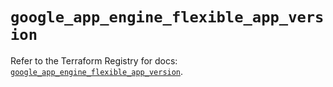 # `google_app_engine_flexible_app_version`

Refer to the Terraform Registry for docs: [`google_app_engine_flexible_app_version`](https://registry.terraform.io/providers/hashicorp/google-beta/6.19.0/docs/resources/google_app_engine_flexible_app_version).
